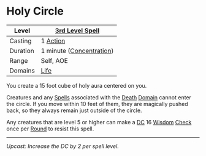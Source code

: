 # Holy Circle

| Level    | [3rd Level Spell](../../../Spell%20Level.md)          |
| -------- | ----------------------------------------------------- |
| Casting  | 1 [Action](../../../../Game%20Procedures/Action.md)   |
| Duration | 1 minute ([Concentration](../../../Concentration.md)) |
| Range    | Self, AOE                                             |
| Domains  | [Life](../../../Spell%20Domains/Life.md)              |

You create a 15 foot cube of holy aura centered on you.

Creatures and any [Spells](../../../Spells.md) associated with the [Death](../../../Spell%20Domains/Death.md) [Domain](../../../Spell%20Domains/!Domain%20Index.md) cannot enter the circle. If you move within 10 feet of them, they are magically pushed back, so they always remain just outside of the circle.

Any creatures that are level 5 or higher can make a [DC](../../../../Game%20Procedures/DC.md) 16 [Wisdom](../../../../Player%20Characters/Chosen%20Statistics/Wisdom.md) [Check](../../../../Game%20Procedures/Check.md) once per [Round](../../../../Game%20Procedures/Round.md) to resist this spell.

---
*Upcast: Increase the DC by 2 per spell level.*